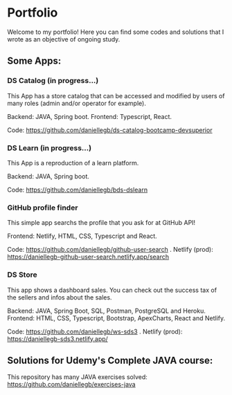 # Portfolio

Welcome to my portfolio! Here you can find some codes and solutions that I wrote as an objective of ongoing study.


## Some Apps:

### DS Catalog (in progress...)

This App has a store catalog that can be accessed and modified by users of many roles (admin and/or operator for example). 

Backend: JAVA, Spring boot.
Frontend: Typescript, React.

Code: https://github.com/daniellegb/ds-catalog-bootcamp-devsuperior


### DS Learn (in progress...)

This App is a reproduction of a learn platform. 

Backend: JAVA, Spring boot.

Code: https://github.com/daniellegb/bds-dslearn


### GitHub profile finder

This simple app searchs the profile that you ask for at GitHub API!

Frontend: Netlify, HTML, CSS, Typescript and React.

Code: https://github.com/daniellegb/github-user-search .
Netlify (prod): https://daniellegb-github-user-search.netlify.app/search


### DS Store

This app shows a dashboard sales. You can check out the success tax of the sellers and infos about the sales.

Backend: JAVA, Spring Boot, SQL, Postman, PostgreSQL and Heroku.
Frontend: HTML, CSS, Typescript, Bootstrap, ApexCharts, React and Netlify.

Code: https://github.com/daniellegb/ws-sds3 .
Netlify (prod): https://daniellegb-sds3.netlify.app/


## Solutions for Udemy's Complete JAVA course:

This repository has many JAVA exercises solved: https://github.com/daniellegb/exercises-java
